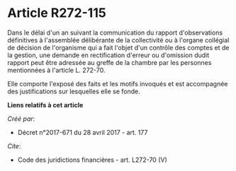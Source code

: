 # Article R272-115

Dans le délai d'un an suivant la communication du rapport d'observations définitives à l'assemblée délibérante de la
collectivité ou à l'organe collégial de décision de l'organisme qui a fait l'objet d'un contrôle des comptes et de la
gestion, une demande en rectification d'erreur ou d'omission dudit rapport peut être adressée au greffe de la chambre par les
personnes mentionnées à l'article L. 272-70.

Elle comporte l'exposé des faits et les motifs invoqués et est accompagnée des justifications sur lesquelles elle se fonde.

**Liens relatifs à cet article**

_Créé par_:

  - Décret n°2017-671 du 28 avril 2017 - art. 177

_Cite_:

  - Code des juridictions financières - art. L272-70 (V)
